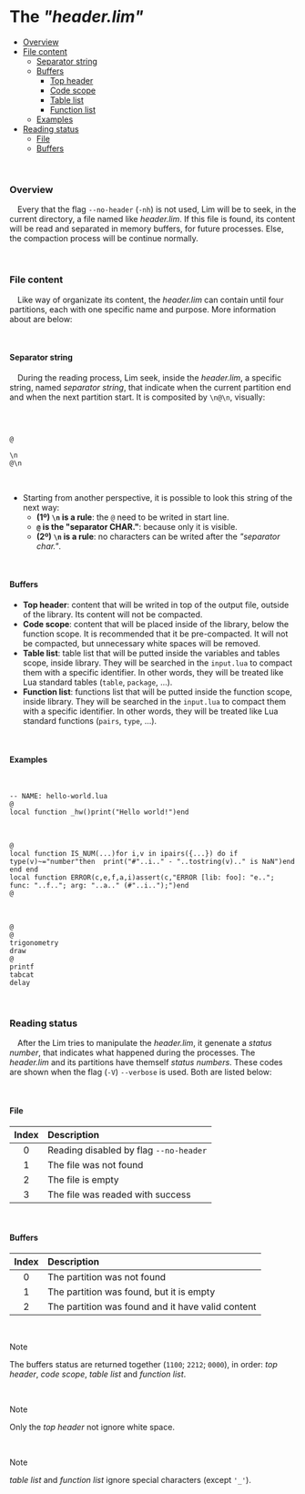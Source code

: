 # The *"header.lim"*

* <a href="#overview">Overview</a>
* <a href="#file-cont">File content</a>
	* <a href="#separator">Separator string</a>
	* <a href="#buf">Buffers</a>
		* <a href="#buf-1">Top header</a>
		* <a href="#buf-2">Code scope</a>
		* <a href="#buf-3">Table list</a>
		* <a href="#buf-4">Function list</a>
	* <a href="#example">Examples</a>
* <a href="#status">Reading status</a>
	* <a href="#status-file">File</a>
	* <a href="#status-buf">Buffers</a>

<br>

<h3 id="overview">Overview</h3>

&emsp;Every that the flag `--no-header` (`-nh`) is not used, Lim will be to seek, in the current directory, a file named like *header.lim*. If this file is found, its content will be read and separated in memory buffers, for future processes. Else, the compaction process will be continue normally.

<br>

<h3 id="file-cont">File content</h3>

&emsp;Like way of organizate its content, the *header.lim* can contain until four partitions, each with one specific name and purpose. More information about are below:

<br>

<h4 id="separator">Separator string</h4>

&emsp;During the reading process, Lim seek, inside the *header.lim*, a specific string, named *separator string*, that indicate when the current partition end and when the next partition start. It is composited by  `\n@\n`, visually:

<br>

```

@
```

```
\n
@\n
```

<br>

* Starting from another perspective, it is possible to look this string of the next way:
	* **(1º) `\n` is a rule**: the `@` need to be writed in start line.
	* **`@` is the "separator CHAR."**: because only it is visible.
	* **(2º) `\n` is a rule**: no characters can be writed after the *"separator char."*.

<br>

<h4 id="buf">Buffers</h4>

<ul>
	<li id="buf-1"><strong>Top header</strong>: content that will be writed in top of the output file, outside of the library. Its content will not be compacted.</li>
	<li id="buf-2"><strong>Code scope</strong>: content that will be placed inside of the library, below the function scope. It is recommended that it be pre-compacted. It will not be compacted, but unnecessary white spaces will be removed.</li>
	<li id="buf-3"><strong>Table list</strong>: table list that will be putted inside the variables and tables scope, inside library. They will be searched in the <code>input.lua</code> to compact them with a specific identifier. In other words, they will be treated like Lua standard tables (<code>table</code>, <code>package</code>, ...).</li>
	<li id="buf-4"><strong>Function list</strong>: functions list that will be putted inside the function scope, inside library. They will be searched in the <code>input.lua</code> to compact them with a specific identifier. In other words, they will be treated like Lua standard functions (<code>pairs</code>, <code>type</code>, ...).</li>
</ul>

<br>

<h4 id="example">Examples</h4>

<br>

```
-- NAME: hello-world.lua
@
local function _hw()print("Hello world!")end
```

<br>

```
@
local function IS_NUM(...)for i,v in ipairs({...}) do if type(v)~="number"then 	print("#"..i.." - "..tostring(v).." is NaN")end end end
local function ERROR(c,e,f,a,i)assert(c,"ERROR [lib: foo]: "e.."; func: "..f.."; arg: "..a.." (#"..i..");")end
@
```

<br>

```
@
@
trigonometry
draw
@
printf
tabcat
delay
```

<br>

<h3 id="status">Reading status</h3>

&emsp;After the Lim tries to manipulate the *header.lim*, it genenate a *status number*, that indicates what happened during the processes. The *header.lim* and its partitions have themself *status numbers*. These codes are shown when the flag (`-V`) `--verbose` is used. Both are listed below:

<br>

<h4 id="status-file">File</h4>

| Index | Description                            |
| :-:   | :--                                    |
| 0     | Reading disabled by flag `--no-header` |
| 1     | The file was not found                 |
| 2     | The file is empty                      |
| 3     | The file was readed with success       |

<br>

<h4 id="status-buf">Buffers</h4>

| Index | Description                                       |
| :-:   | :--                                               |
| 0     | The partition was not found                       |
| 1     | The partition was found, but it is empty          |
| 2     | The partition was found and it have valid content |

<br>

> [!NOTE]
> The buffers status are returned together (`1100`; `2212`; `0000`), in order: *top header*, *code scope*, *table list* and *function list*.

<br>

> [!NOTE]
> Only the *top header* not ignore white space.

<br>

> [!NOTE]
> *table list* and *function list* ignore special characters (except `'_'`).

<br>
